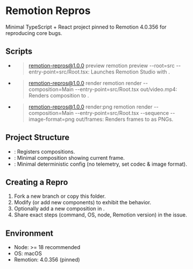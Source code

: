 # Remotion Repros

Minimal TypeScript + React project pinned to Remotion 4.0.356 for reproducing core bugs.

## Scripts

- > remotion-repros@1.0.0 preview
  > remotion preview --root=src --entry-point=src/Root.tsx: Launches Remotion Studio with .
- > remotion-repros@1.0.0 render
  > remotion render --composition=Main --entry-point=src/Root.tsx out/video.mp4: Renders composition to .
- > remotion-repros@1.0.0 render:png
  > remotion render --composition=Main --entry-point=src/Root.tsx --sequence --image-format=png out/frames: Renders frames to as PNGs.

## Project Structure

- : Registers compositions.
- : Minimal composition showing current frame.
- : Minimal deterministic config (no telemetry, set codec & image format).

## Creating a Repro

1. Fork a new branch or copy this folder.
2. Modify (or add new components) to exhibit the behavior.
3. Optionally add a new composition in .
4. Share exact steps (command, OS, node, Remotion version) in the issue.

## Environment

- Node: >= 18 recommended
- OS: macOS
- Remotion: 4.0.356 (pinned)
